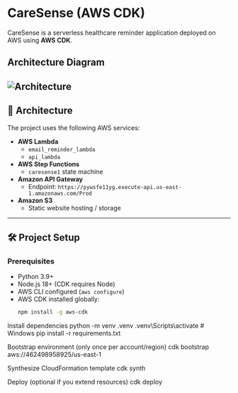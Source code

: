 # CareSense (AWS CDK)

CareSense is a serverless healthcare reminder application deployed on AWS using **AWS CDK**.  


## Architecture Diagram
![Architecture](docs/architecture.png)
---

## 🚀 Architecture
The project uses the following AWS services:
- **AWS Lambda**
  - `email_reminder_lambda`
  - `api_lambda`
- **AWS Step Functions**
  - `caresense1` state machine
- **Amazon API Gateway**
  - Endpoint: `https://pywsfe11yg.execute-api.us-east-1.amazonaws.com/Prod`
- **Amazon S3**
  - Static website hosting / storage

---

## 🛠 Project Setup

### Prerequisites
- Python 3.9+
- Node.js 18+ (CDK requires Node)
- AWS CLI configured (`aws configure`)
- AWS CDK installed globally:
  ```bash
  npm install -g aws-cdk
Install dependencies
python -m venv .venv
.venv\Scripts\activate   # Windows
pip install -r requirements.txt

Bootstrap environment (only once per account/region)
cdk bootstrap aws://462498958925/us-east-1

Synthesize CloudFormation template
cdk synth

Deploy (optional if you extend resources)
cdk deploy
